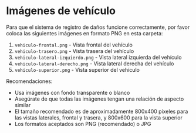 # Imágenes de vehículo

Para que el sistema de registro de daños funcione correctamente, por favor coloca las siguientes imágenes en formato PNG en esta carpeta:

1. `vehiculo-frontal.png` - Vista frontal del vehículo
2. `vehiculo-trasero.png` - Vista trasera del vehículo
3. `vehiculo-lateral-izquierdo.png` - Vista lateral izquierda del vehículo
4. `vehiculo-lateral-derecho.png` - Vista lateral derecha del vehículo
5. `vehiculo-superior.png` - Vista superior del vehículo

Recomendaciones:

- Usa imágenes con fondo transparente o blanco
- Asegúrate de que todas las imágenes tengan una relación de aspecto similar
- El tamaño recomendado es de aproximadamente 800x400 píxeles para las vistas laterales, frontal y trasera, y 800x600 para la vista superior
- Los formatos aceptados son PNG (recomendado) o JPG
